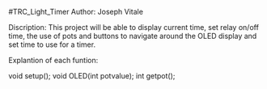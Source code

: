#TRC_Light_Timer
Author: Joseph Vitale

Discription: This project will be able to display current time, set relay on/off time, the use of pots and buttons to navigate around the OLED display and set time to use for a timer.


Explantion of each funtion:

void setup();
void OLED(int potvalue); 
int getpot(); 